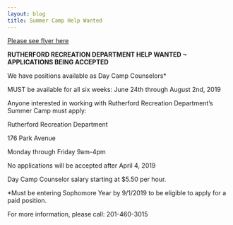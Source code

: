 ```yaml
---
layout: blog
title: Summer Camp Help Wanted
---
```


[Please see flyer here](https://storage.googleapis.com/static.rutherford-nj.com/finance/Employment/2019%20Rec%20Summer%20Camp%20Staff%20Ad.pdf)

**RUTHERFORD RECREATION DEPARTMENT
HELP WANTED ~ APPLICATIONS BEING ACCEPTED**

We have positions available as Day Camp Counselors*

MUST be available for all six weeks: June 24th through August 2nd, 2019

Anyone interested in working with Rutherford Recreation Department’s Summer Camp must apply:

Rutherford Recreation Department

176 Park Avenue

Monday through Friday 9am-4pm

No applications will be accepted after April 4, 2019

Day Camp Counselor salary starting at $5.50 per hour.

*Must be entering Sophomore Year by 9/1/2019 to be eligible to apply for a paid position.

For more information, please call: 201-460-3015 
